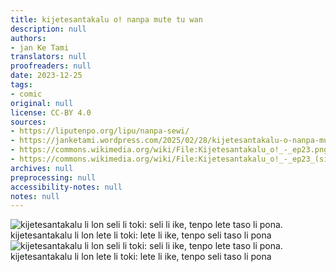 ```yaml
---
title: kijetesantakalu o! nanpa mute tu wan
description: null
authors:
- jan Ke Tami
translators: null
proofreaders: null
date: 2023-12-25
tags:
- comic
original: null
license: CC-BY 4.0
sources:
- https://liputenpo.org/lipu/nanpa-sewi/
- https://janketami.wordpress.com/2025/02/28/kijetesantakalu-o-nanpa-mute-tu-wan/
- https://commons.wikimedia.org/wiki/File:Kijetesantakalu_o!_-_ep23.png
- https://commons.wikimedia.org/wiki/File:Kijetesantakalu_o!_-_ep23_(sitelen_pona).png
archives: null
preprocessing: null
accessibility-notes: null
notes: null
---
```


![kijetesantakalu li lon seli li toki: seli li ike, tenpo lete taso li pona. kijetesantakalu li lon lete li toki: lete li ike, tenpo seli taso li pona](https://upload.wikimedia.org/wikipedia/commons/b/b4/Kijetesantakalu_o%21_-_ep23.png)
![kijetesantakalu li lon seli li toki: seli li ike, tenpo lete taso li pona. kijetesantakalu li lon lete li toki: lete li ike, tenpo seli taso li pona](https://upload.wikimedia.org/wikipedia/commons/0/05/Kijetesantakalu_o%21_-_ep23_%28sitelen_pona%29.png)